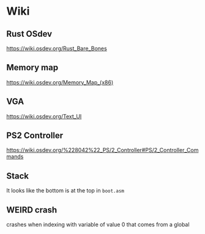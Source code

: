 # Wiki

## Rust OSdev 
https://wiki.osdev.org/Rust_Bare_Bones

## Memory map
https://wiki.osdev.org/Memory_Map_(x86)

## VGA
https://wiki.osdev.org/Text_UI

## PS2 Controller
https://wiki.osdev.org/%228042%22_PS/2_Controller#PS/2_Controller_Commands

## Stack

It looks like the bottom is at the top in `boot.asm`

## WEIRD crash

crashes when indexing with variable of value 0 that comes from a global
